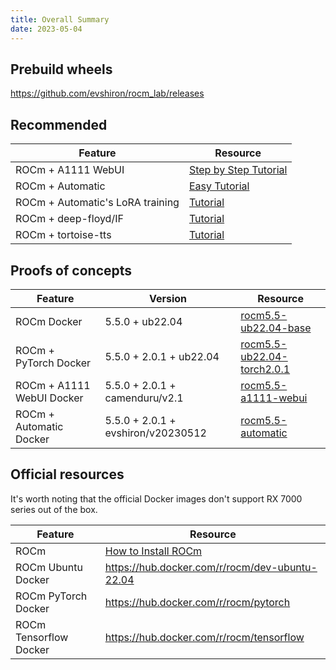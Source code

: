 ```yaml
---
title: Overall Summary
date: 2023-05-04
---
```


## Prebuild wheels

https://github.com/evshiron/rocm_lab/releases

## Recommended

| Feature                          | Resource                                                                                 |
| -------------------------------- | ---------------------------------------------------------------------------------------- |
| ROCm + A1111 WebUI               | [Step by Step Tutorial](https://evshiron.github.io/are-we-gfx1100-yet/post/a1111-webui/) |
| ROCm + Automatic                 | [Easy Tutorial](https://evshiron.github.io/are-we-gfx1100-yet/post/automatic/)           |
| ROCm + Automatic's LoRA training | [Tutorial](https://evshiron.github.io/are-we-gfx1100-yet/post/lora-training/)            |
| ROCm + deep-floyd/IF             | [Tutorial](https://evshiron.github.io/are-we-gfx1100-yet/post/deep-floyd/)               |
| ROCm + tortoise-tts              | [Tutorial](https://github.com/evshiron/rocm_lab/issues/1)                                |

## Proofs of concepts

| Feature                   | Version                            | Resource                                                                                                                           |
| ------------------------- | ---------------------------------- | ---------------------------------------------------------------------------------------------------------------------------------- |
| ROCm Docker               | 5.5.0 + ub22.04                    | [rocm5.5-ub22.04-base](https://github.com/evshiron/rocm_lab/pkgs/container/rocm_lab/91582912?tag=rocm5.5-ub22.04-base)             |
| ROCm + PyTorch Docker     | 5.5.0 + 2.0.1 + ub22.04            | [rocm5.5-ub22.04-torch2.0.1](https://github.com/evshiron/rocm_lab/pkgs/container/rocm_lab/91878617?tag=rocm5.5-ub22.04-torch2.0.1) |
| ROCm + A1111 WebUI Docker | 5.5.0 + 2.0.1 + camenduru/v2.1     | [rocm5.5-a1111-webui](https://github.com/evshiron/rocm_lab/pkgs/container/rocm_lab/91995157?tag=rocm5.5-a1111-webui)               |
| ROCm + Automatic Docker   | 5.5.0 + 2.0.1 + evshiron/v20230512 | [rocm5.5-automatic](https://github.com/evshiron/rocm_lab/pkgs/container/rocm_lab/92568064?tag=rocm5.5-automatic)                   |

## Official resources

It's worth noting that the official Docker images don't support RX 7000 series out of the box.

| Feature                | Resource                                                                                                      |
| ---------------------- | ------------------------------------------------------------------------------------------------------------- |
| ROCm                   | [How to Install ROCm](https://docs.amd.com/bundle/ROCm-Installation-Guide-v5.5/page/How_to_Install_ROCm.html) |
| ROCm Ubuntu Docker     | https://hub.docker.com/r/rocm/dev-ubuntu-22.04                                                                |
| ROCm PyTorch Docker    | https://hub.docker.com/r/rocm/pytorch                                                                         |
| ROCm Tensorflow Docker | https://hub.docker.com/r/rocm/tensorflow                                                                      |
